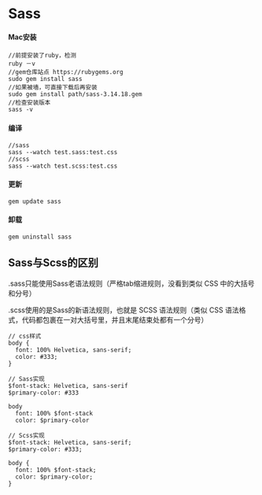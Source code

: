 # Sass
#### Mac安装
```
//前提安装了ruby，检测
ruby －v
//gem仓库站点 https://rubygems.org
sudo gem install sass
//如果被墙，可直接下载后再安装
sudo gem install path/sass-3.14.18.gem
//检查安装版本
sass -v
```
#### 编译
```
//sass
sass --watch test.sass:test.css
//scss
sass --watch test.scss:test.css
```
#### 更新
```
gem update sass
```
#### 卸载
```
gem uninstall sass
```
## Sass与Scss的区别
.sass只能使用Sass老语法规则（严格tab缩进规则，没看到类似 CSS 中的大括号和分号）

.scss使用的是Sass的新语法规则，也就是 SCSS 语法规则（类似 CSS 语法格式，代码都包裹在一对大括号里，并且末尾结束处都有一个分号）
```
// css样式
body {
  font: 100% Helvetica, sans-serif;
  color: #333;
}
```
```
// Sass实现
$font-stack: Helvetica, sans-serif
$primary-color: #333

body
  font: 100% $font-stack
  color: $primary-color
```
```
// Scss实现
$font-stack: Helvetica, sans-serif;
$primary-color: #333;

body {
  font: 100% $font-stack;
  color: $primary-color;
}
```